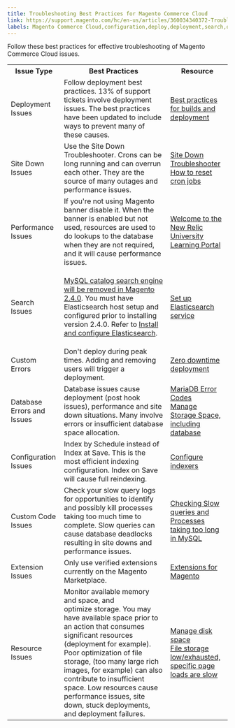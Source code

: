 ```yaml
---
title: Troubleshooting Best Practices for Magento Commerce Cloud
link: https://support.magento.com/hc/en-us/articles/360034340372-Troubleshooting-Best-Practices-for-Magento-Commerce-Cloud
labels: Magento Commerce Cloud,configuration,deploy,deployment,search,query,index,database,extension,storage,Elasticsearch,deployment error,best practices,site down
---
```


<p>Follow these best practices for effective troubleshooting of Magento Commerce Cloud issues. </p>
<table>
<tbody>
<tr>
<th>Issue Type</th>
<th>Best Practices</th>
<th>Resource</th>
</tr>
<tr>
<td>Deployment Issues</td>
<td>
Follow deployment best practices. 13% of support tickets involve deployment issues. The best practices have been updated to include ways to prevent many of these causes.</td>
<td><a href="https://devdocs.magento.com/guides/v2.3/cloud/reference/discover-deploy.html#best-practices">Best practices for builds and deployment</a></td>
</tr>
<tr>
<td>Site Down Issues</td>
<td>
Use the Site Down Troubleshooter. Crons can be long running and can overrun each other. They are the source of many outages and performance issues. </td>
<td>
<a href="https://support.magento.com/hc/en-us/articles/360029351531-Site-Down-Troubleshooter">Site Down Troubleshooter<br/></a><a href="https://devdocs.magento.com/guides/v2.3/cloud/trouble/reset-cron-jobs.html">How to reset cron jobs</a>
</td>
</tr>
<tr>
<td>Performance Issues</td>
<td>
If you're not using Magento banner disable it. When the banner is enabled but not used, resources are used to do lookups to the database when they are not required, and it will cause performance issues. </td>
<td><a href="https://learn.newrelic.com">Welcome to the New Relic University Learning Portal</a></td>
</tr>
<tr>
<td>Search Issues</td>
<td>
<p class="warning"><a href="https://support.magento.com/hc/en-us/articles/360043144271-MySQL-catalog-search-engine-will-be-removed-in-all-versions-of-Magento-2-4-0">MySQL catalog search engine will be removed in Magento 2.4.0</a>. You must have Elasticsearch host setup and configured prior to installing version 2.4.0. Refer to <a href="https://devdocs.magento.com/guides/v2.3/config-guide/elasticsearch/es-overview.html">Install and configure Elasticsearch</a>.</p>
</td>
<td><a href="https://devdocs.magento.com/guides/v2.3/cloud/project/project-conf-files_services-elastic.html">Set up Elasticsearch service</a></td>
</tr>
<tr>
<td>Custom Errors</td>
<td>
Don't deploy during peak times. Adding and removing users will trigger a deployment.</td>
<td><a href="https://devdocs.magento.com/guides/v2.3/cloud/deploy/reduce-downtime.html">Zero downtime deployment</a></td>
</tr>
<tr>
<td>Database Errors and Issues</td>
<td>
Database issues cause deployment (post hook issues), performance and site down situations. Many involve errors or insufficient database space allocation.</td>
<td>
<a href="https://mariadb.com/kb/en/library/mariadb-error-codes/#mariadb-specific-error-codes">MariaDB Error Codes<br/></a><a href="https://devdocs.magento.com/guides/v2.3/cloud/project/manage-disk-space.html?itm_source=devdocs&amp;itm_medium=search_page&amp;itm_campaign=federated_search&amp;itm_term=database%20space">Manage Storage Space, including database</a>
</td>
</tr>
<tr>
<td>Configuration Issues</td>
<td>
Index by Schedule instead of Index at Save. This is the most efficient indexing configuration. Index on Save will cause full reindexing. </td>
<td><a href="https://devdocs.magento.com/guides/v2.3/config-guide/cli/config-cli-subcommands-index.html?itm_source=devdocs&amp;itm_medium=quick_search&amp;itm_campaign=federated_search&amp;itm_term=index%20by%20schedul#configure-indexers">Configure indexers</a></td>
</tr>
<tr>
<td>Custom Code Issues</td>
<td>
Check your slow query logs for opportunities to identify and possibly kill processes taking too much time to complete. Slow queries can cause database deadlocks resulting in site downs and performance issues. </td>
<td><a href="https://support.magento.com/hc/en-us/articles/360030903091">Checking Slow queries and Processes taking too long in MySQL</a></td>
</tr>
<tr>
<td>Extension Issues</td>
<td>Only use verified extensions currently on the Magento Marketplace.</td>
<td><a href="https://marketplace.magento.com/extensions.html">Extensions for Magento</a></td>
</tr>
<tr>
<td>Resource Issues</td>
<td>
Monitor available memory and space, and optimize storage. You may have available space prior to an action that consumes significant resources (deployment for example). Poor optimization of file storage, (too many large rich images, for example) can also contribute to insufficient space. Low resources cause performance issues, site down, stuck deployments, and deployment failures. </td>
<td>
<a href="https://devdocs.magento.com/guides/v2.3/cloud/project/manage-disk-space.html">Manage disk space<br/></a><a href="https://support.magento.com/hc/en-us/articles/360034626052">File storage low/exhausted, specific page loads are slow</a>
</td>
</tr>
</tbody>
</table>
